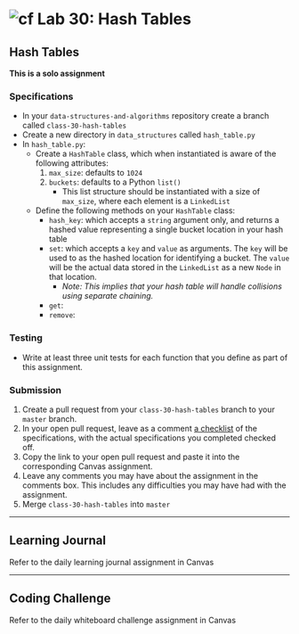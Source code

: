 # ![cf](http://i.imgur.com/7v5ASc8.png) Lab 30: Hash Tables

## Hash Tables

**This is a solo assignment**

### Specifications

- In your `data-structures-and-algorithms` repository create a branch called `class-30-hash-tables`
- Create a new directory in `data_structures` called `hash_table.py`
- In `hash_table.py`:
    - Create a `HashTable` class, which when instantiated is aware of the following attributes:
        1. `max_size`: defaults to `1024`
        2. `buckets`: defaults to a Python `list()`
            - This list structure should be instantiated with a size of `max_size`, where each element is a `LinkedList`
    - Define the following methods on your `HashTable` class:
        - `hash_key`: which accepts a `string` argument only, and returns a hashed value representing a single bucket location in your hash table
        - `set`: which accepts a `key` and `value` as arguments. The `key` will be used to as the hashed location for identifying a bucket. The `value` will be the actual data stored in the `LinkedList` as a new `Node` in that location.
            - _Note: This implies that your hash table will handle collisions using separate chaining._
        - `get`:
        - `remove`:


### Testing
- Write at least three unit tests for each function that you define as part of this assignment.

### Submission

1. Create a pull request from your `class-30-hash-tables` branch to your `master` branch.
2. In your open pull request, leave as a comment [a checklist](https://github.com/blog/1825-task-lists-in-all-markdown-documents) of the specifications, with the actual specifications you completed checked off.
3. Copy the link to your open pull request and paste it into the corresponding Canvas assignment.
4. Leave any comments you may have about the assignment in the comments box. This includes any difficulties you may have had with the assignment.
5. Merge `class-30-hash-tables` into `master`

---

## Learning Journal
Refer to the daily learning journal assignment in Canvas

---

## Coding Challenge
Refer to the daily whiteboard challenge assignment in Canvas
